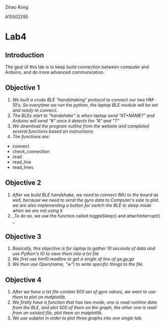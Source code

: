 Zihao Kong

A15502295
# **Lab4**
## **Introduction**
The goal of this lab is to keep build connection between computer and Arduino, and do more 
advanced communication.

## **Objective 1** 
1. _We built a crude BLE “handshaking” protocol to connect our two HM-10’s. So everytime 
we run the python, the laptop BLE module will be set and ready to connect._
2. _The BLEs start to "handshake" is when laptop send "AT+NAME?" and Arduino will send "#"
once it detects the "A" and "T"_
3. _We download the program outline from the website and completed several functions based on instructions_
4. _The functions are:_
* connect
* check_connection
* read
* read_line
* read_lines

## **Objective 2**
1. _After we build BLE handshake, we need to connect IMU to the board as well, because we need to send the gyro data to Computer's side to plot.
we are also implementing a button for switch the BLE to sleep mode when we are not using it_
2. _To do so, we use the function called toggleSleep() and attachInterrupt() _

## **Objective 3**
1. _Basically, this objective is for laptop to gather 10 seconds of data and use Python's IO
to save them into a txt file_
2. _We first use hm10.readline to get a single of line of gx,gy,gz_
3. _We then use Open(name, "w") to write specific things to the file._

## **Objective 4**
1. _After we have a txt file contain 500 set of gyro values, we want to use them to plot on 
matplotlib._
2. _We firstly have a function that has two mode, one is read runtime data from the BLE, and plot 500 of them on the graph,
the other one is read from an existed file, plot them on matplotlib._
3. _We use subplot in order to plot three graphs into one single tab._